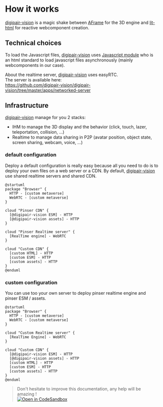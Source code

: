 # How it works

[digipair-vision](https://www.pinser-metaverse.com) is a magic shake between [AFrame](https://aframe.io) for the 3D engine and [lit-html](https://lit.dev) for reactive webcomponent creation.

## Technical choices

To load the Javascript files, [digipair-vision](https://www.pinser-metaverse.com) uses [Javascript module](https://developer.mozilla.org/en-US/docs/Web/JavaScript/Guide/Modules) who is an html standard to load javascript files asynchronously (mainly webcomponents in our case).

About the realtime server, [digipair-vision](https://www.pinser-metaverse.com) uses easyRTC.  
The server is available here:  
https://github.com/digipair-vision/digipair-vision/tree/master/apps/networked-server

## Infrastructure

[digipair-vision](https://www.pinser-metaverse.com) manage for you 2 stacks:

- IHM to manage the 3D display and the behavior (click, touch, lazer, teleportation, collision, ...)
- Realtime to manage data sharing in P2P (avatar position, object state, screen sharing, webcam, voice, ...)

### default configuration

Deploy a default configuration is really easy because all you need to do is to deploy your own files on a web server or a CDN.
By default, [digipair-vision](https://www.pinser-metaverse.com) use shared realtime servers and shared CDN.

```plantuml
@startuml
package "Browser" {
  HTTP - [custom metaverse]
  WebRTC - [custom metaverse]
}

cloud "Pinser CDN" {
  [@digipair-vision ESM] - HTTP
  [@digipair-vision assets] - HTTP
}

cloud "Pinser Realtime server" {
  [RealTime engine] - WebRTC
}

cloud "Custom CDN" {
  [custom HTML] - HTTP
  [custom ESM] - HTTP
  [custom assets] - HTTP
}
@enduml
```

### custom configuration

You can use too your own server to deploy pinser realtime engine and pinser ESM / assets.

```plantuml
@startuml
package "Browser" {
  HTTP - [custom metaverse]
  WebRTC - [custom metaverse]
}

cloud "Custom Realtime server" {
  [RealTime Engine] - WebRTC
}

cloud "Custom CDN" {
  [@digipair-vision ESM] - HTTP
  [@digipair-vision assets] - HTTP
  [custom HTML] - HTTP
  [custom ESM] - HTTP
  [custom assets] - HTTP
}
@enduml
```

> Don't hesitate to improve this documentation, any help will be amazing !  
> [![Open in CodeSandbox](https://codesandbox.io/static/img/play-codesandbox.svg)](https://githubbox.com/digipair-vision/digipair-vision/blob/master/docs/how-it-works.md)
